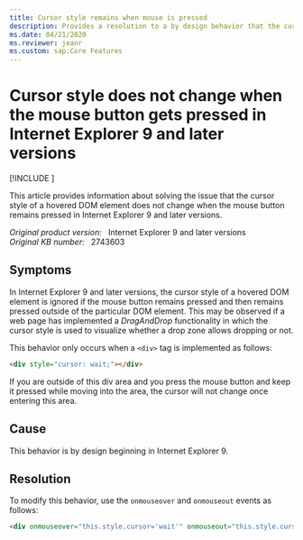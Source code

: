 ```yaml
---
title: Cursor style remains when mouse is pressed
description: Provides a resolution to a by design behavior that the cursor style not changing when the mouse button remains pressed in Internet Explorer 9 and later versions.
ms.date: 04/21/2020
ms.reviewer: jeanr
ms.custom: sap:Core Features
---
```

# Cursor style does not change when the mouse button gets pressed in Internet Explorer 9 and later versions

[!INCLUDE [](../../../includes/browsers-important.md)]

This article provides information about solving the issue that the cursor style of a hovered DOM element does not change when the mouse button remains pressed in Internet Explorer 9 and later versions.

_Original product version:_ &nbsp; Internet Explorer 9 and later versions  
_Original KB number:_ &nbsp; 2743603

## Symptoms

In Internet Explorer 9 and later versions, the cursor style of a hovered DOM element is ignored if the mouse button remains pressed and then remains pressed outside of the particular DOM element. This may be observed if a web page has implemented a *DragAndDrop* functionality in which the cursor style is used to visualize whether a drop zone allows dropping or not.

This behavior only occurs when a `<div>` tag is implemented as follows:

```html
<div style="cursor: wait;"></div>
```

If you are outside of this div area and you press the mouse button and keep it pressed while moving into the area, the cursor will not change once entering this area.

## Cause

This behavior is by design beginning in Internet Explorer 9.

## Resolution

To modify this behavior, use the `onmouseover` and `onmouseout` events as follows:

```html
<div onmouseover="this.style.cursor='wait'" onmouseout="this.style.cursor='pointer'" ></div>
```

